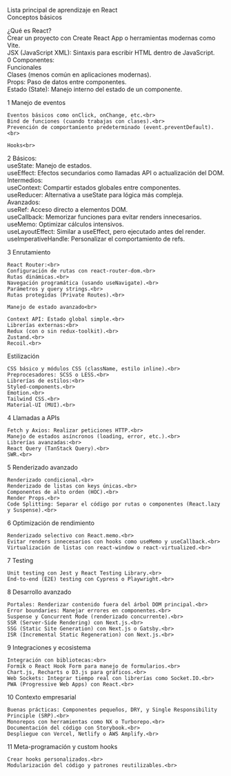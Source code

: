 Lista principal de aprendizaje en React<br>
Conceptos básicos<br>

¿Qué es React?<br>
    Crear un proyecto con Create React App o herramientas modernas como Vite.<br>
    JSX (JavaScript XML): Sintaxis para escribir HTML dentro de JavaScript.<br>
0 Componentes:<br>
    Funcionales<br>
    Clases (menos común en aplicaciones modernas).<br>
    Props: Paso de datos entre componentes.<br>
    Estado (State): Manejo interno del estado de un componente.<br>
    
1 Manejo de eventos<br>
    
    Eventos básicos como onClick, onChange, etc.<br>
    Bind de funciones (cuando trabajas con clases).<br>
    Prevención de comportamiento predeterminado (event.preventDefault).<br>

    Hooks<br>

2 Básicos:<br>
    useState: Manejo de estados.<br>
    useEffect: Efectos secundarios como llamadas API o actualización del DOM.<br>
    Intermedios:<br>
    useContext: Compartir estados globales entre componentes.<br>
    useReducer: Alternativa a useState para lógica más compleja.<br>
    Avanzados:<br>
    useRef: Acceso directo a elementos DOM.<br>
    useCallback: Memorizar funciones para evitar renders innecesarios.<br>
    useMemo: Optimizar cálculos intensivos.<br>
    useLayoutEffect: Similar a useEffect, pero ejecutado antes del render.<br>
    useImperativeHandle: Personalizar el comportamiento de refs.<br>

3 Enrutamiento<br>

    React Router:<br>
    Configuración de rutas con react-router-dom.<br>
    Rutas dinámicas.<br>
    Navegación programática (usando useNavigate).<br>
    Parámetros y query strings.<br>
    Rutas protegidas (Private Routes).<br>
    
    Manejo de estado avanzado<br>
    
    Context API: Estado global simple.<br>
    Librerías externas:<br>
    Redux (con o sin redux-toolkit).<br>
    Zustand.<br>
    Recoil.<br>

Estilización<br>

    CSS básico y módulos CSS (className, estilo inline).<br>
    Preprocesadores: SCSS o LESS.<br>
    Librerías de estilos:<br>
    Styled-components.<br>
    Emotion.<br>
    Tailwind CSS.<br>
    Material-UI (MUI).<br>

4 Llamadas a APIs<br>

    Fetch y Axios: Realizar peticiones HTTP.<br>
    Manejo de estados asíncronos (loading, error, etc.).<br>
    Librerías avanzadas:<br>
    React Query (TanStack Query).<br>
    SWR.<br>

5 Renderizado avanzado<br>

    Renderizado condicional.<br>
    Renderizado de listas con keys únicas.<br>
    Componentes de alto orden (HOC).<br>
    Render Props.<br>
    Code Splitting: Separar el código por rutas o componentes (React.lazy y Suspense).<br>

6 Optimización de rendimiento<br>

    Renderizado selectivo con React.memo.<br>
    Evitar renders innecesarios con hooks como useMemo y useCallback.<br>
    Virtualización de listas con react-window o react-virtualized.<br>

7 Testing<br>

    Unit testing con Jest y React Testing Library.<br>
    End-to-end (E2E) testing con Cypress o Playwright.<br>

8 Desarrollo avanzado<br>

    Portales: Renderizar contenido fuera del árbol DOM principal.<br>
    Error boundaries: Manejar errores en componentes.<br>
    Suspense y Concurrent Mode (renderizado concurrente).<br>
    SSR (Server-Side Rendering) con Next.js.<br>
    SSG (Static Site Generation) con Next.js o Gatsby.<br>
    ISR (Incremental Static Regeneration) con Next.js.<br>

9 Integraciones y ecosistema<br>

    Integración con bibliotecas:<br>
    Formik o React Hook Form para manejo de formularios.<br>
    Chart.js, Recharts o D3.js para gráficos.<br>
    Web Sockets: Integrar tiempo real con librerías como Socket.IO.<br>
    PWA (Progressive Web Apps) con React.<br>

10 Contexto empresarial<br>

    Buenas prácticas: Componentes pequeños, DRY, y Single Responsibility Principle (SRP).<br>
    Monorepos con herramientas como NX o Turborepo.<br>
    Documentación del código con Storybook.<br>
    Despliegue con Vercel, Netlify o AWS Amplify.<br>

11 Meta-programación y custom hooks<br>

    Crear hooks personalizados.<br>
    Modularización del código y patrones reutilizables.<br>
